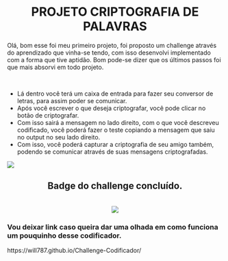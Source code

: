 <div align="center">
<h1>PROJETO CRIPTOGRAFIA DE PALAVRAS</h1>
</div>

<p>Olá, bom esse foi meu primeiro projeto, foi proposto um challenge através do aprendizado que vinha-se tendo, com isso desenvolvi implementado com a forma que tive aptidão.
Bom pode-se dizer que os últimos passos foi que mais absorvi em todo projeto.</p><br>

+ Lá dentro você terá um caixa de entrada para fazer seu conversor de letras, para assim poder se comunicar.
+ Após você escrever o que deseja criptografar, você pode clicar no botão de criptografar.
+ Com isso sairá a mensagem no lado direito, com o que você descreveu codificado, você poderá fazer o teste copiando a mensagem que saiu no output no seu lado direito.
+ Com isso, você poderá capturar a criptografia de seu amigo também, podendo se comunicar através de suas mensagens criptografadas.


<img src="https://github.com/will787/Challenge-Codificador/assets/130716554/75bfd56f-0e33-45af-91f8-92aad5eb41c2">


<div align="center">
  <h2>Badge do challenge concluído.</h2><br>
  <img src="https://github.com/will787/Challenge-Codificador/assets/130716554/cc2ddee6-8e25-49ff-82b5-ceb7096ff6bc">
</div>

<div>
  <h3>Vou deixar link caso queira dar uma olhada em como funciona um pouquinho desse codificador.</h2>
  <p>https://will787.github.io/Challenge-Codificador/</p>
</div>
